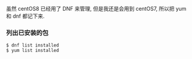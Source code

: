 虽然 centOS8 已经用了 DNF 来管理, 但是我还是会用到 centOS7, 所以把 yum 和 dnf 都记下来.

### 列出已安装的包
```console
$ dnf list installed
$ yum list installed
```